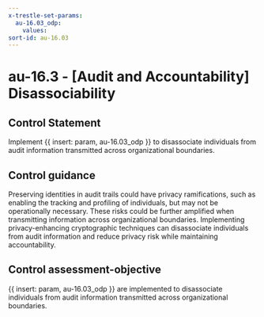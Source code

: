 ```yaml
---
x-trestle-set-params:
  au-16.03_odp:
    values:
sort-id: au-16.03
---
```


# au-16.3 - \[Audit and Accountability\] Disassociability

## Control Statement

Implement {{ insert: param, au-16.03_odp }} to disassociate individuals from audit information transmitted across organizational boundaries.

## Control guidance

Preserving identities in audit trails could have privacy ramifications, such as enabling the tracking and profiling of individuals, but may not be operationally necessary. These risks could be further amplified when transmitting information across organizational boundaries. Implementing privacy-enhancing cryptographic techniques can disassociate individuals from audit information and reduce privacy risk while maintaining accountability.

## Control assessment-objective

{{ insert: param, au-16.03_odp }} are implemented to disassociate individuals from audit information transmitted across organizational boundaries.
